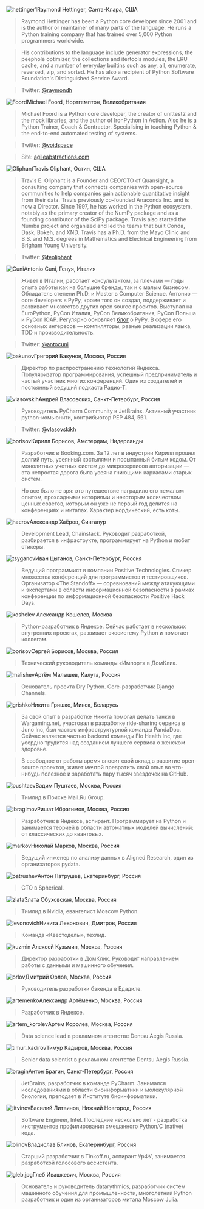 <a name="Raymond-Hettinger"></a>![hettinger1](/2019/img/speakers/2019/hettinger.jpg)Raymond Hettinger, Санта-Клара, США

> Raymond Hettinger has been a Python core developer since 2001 and is the author or maintainer of many parts of the language. He runs a Python training company that has trained over 5,000 Python programmers worldwide.

> His contributions to the language include generator expressions, the peephole optimizer, the collections and itertools modules, the LRU cache, and a number of everyday builtins such as any, all, enumerate, reversed, zip, and sorted. He has also a recipient of Python Software Foundation's Distinguished Service Award.

> Twitter: [@raymondh](https://twitter.com/raymondh)

<a name="Michael-Foord"></a>![Foord](/2019/img/speakers/2019/foord.jpg)Michael Foord, Нортгемптон, Великобритания

> Michael Foord is a Python core developer, the creator of unittest2 and the mock libraries, and the author of IronPython in Action. Also he is a Python Trainer, Coach & Contractor. Specialising in teaching Python & the end-to-end automated testing of systems. 

> Twitter: [@voidspace](https://twitter.com/voidspace)

> Site: [agileabstractions.com](https://agileabstractions.com)

<a name="Travis-Oliphant"></a>![Oliphant](/2019/img/speakers/2019/Travis.png)Travis Oliphant, Остин, США

> Travis E. Oliphant is a Founder and CEO/CTO of Quansight, a consulting company that connects companies with open-source communities to help companies gain actionable quantitative insight from their data. Travis previously co-founded Anaconda Inc. and is now a Director.  Since 1997, he has worked in the Python ecosystem, notably as the primary creator of the NumPy package and as a founding contributor of the SciPy package.  Travis also started the Numba project and organized and led the teams that built Conda, Dask, Bokeh, and XND.  Travis has a Ph.D. from the Mayo Clinic and B.S. and M.S. degrees in Mathematics and Electrical Engineering from Brigham Young University. 

> Twitter: [@teoliphant](https://twitter.com/teoliphant)

<a name="Antonio-Cuni"></a>![Cuni](/2019/img/speakers/2019/cuni.jpg)Antonio Cuni, Генуя, Италия

> Живет в Италии, работает консультантом, за плечами — годы опыта работы как на большие бренды, так и с малым бизнесом. Обладатель степени Ph.D. и Master в Computer Science. Антонио — core developers в PyPy, кроме того он создал, поддерживает и развивает множество других open source проектов. Выступал на EuroPython, PyCon Италия, PyCon Великобритания, PyCon Польша и PyCon ЮАР. Регулярно обновляет [блог](http://antocuni.eu/en/) о PyPy. В сфере его основных интересов — компиляторы, разные реализации языка, TDD и производительность.

> Twitter: [@antocuni](https://twitter.com/antocuni)

<a name="bakunov"></a>![bakunov](/2019/img/speakers/2019/bakunov.jpg)Григорий Бакунов, Москва, Россия

> Директор по распространению технологий Яндекса. Популяризатор программирования, успешный предприниматель и частый участник многих конференций. Один из создателей и постоянный ведущий подкаста Радио-Т.

<a name="vlasovskih"></a>![vlasovskih](/2017/img/speakers/2017/vlasovskih.JPG)Андрей Власовских, Санкт-Петербург, Россия

> Руководитель PyCharm Community в JetBrains. Активный участник python-комьюнити, контрибьютор PEP 484, 561.

> Twitter: [@vlasovskikh](https://twitter.com/vlasovskikh)

<a name="kirill-borisov"></a>![borisov](/2019/img/speakers/2019/borisov.png)Кирилл Борисов, Амстердам, Нидерланды

> Разработчик в Booking.com. За 12 лет в индустрии Кирилл прошел долгий путь, усеянный костылями и посыпанный битым кодом. От монолитных учетных систем до микросервисов авторизации — эта непростая дорога была усеяна гниющими каркасами старых систем.

> Но все было не зря: это путешествие наградило его немалым опытом, прохладными историями и некоторым количеством ценных советов, которым он уже не первый год делится на конференциях и митапах. Характер нордический, есть коты.

<a name="haerov"></a>![haerov](/2019/img/speakers/2019/haerov.jpg)Александр Хаёров, Сингапур

> Development Lead, Chainstack. Руководит разработкой, разбирается в  инфраструкте, программирует на Python и любит стикеры.

<a name="tsyganov"></a>![tsyganov](/2019/img/speakers/2019/tsyganov.png)Иван Цыганов, Санкт-Петербург, Россия

> Ведущий программист в компании Positive Technologies. Спикер множества конференций для программистов и тестировщиков. 
Организатор «The Standoff» — соревнований между атакующими и экспертами в области информационной безопасности в рамках конференции по информационной безопасности Positive Hack Days.

<a name="koshelev"></a>![koshelev](/2018/img/speakers/2018/koshelev.jpg) Александр Кошелев, Москва 

> Python-разработчик в Яндексе. Сейчас работает в нескольких внутренних проектах, развивает экосистему Python и помогает коллегам.

<a name="borisov"></a>![borisov](/2018/img/speakers/2018/borisov.jpg)Сергей Борисов, Москва, Россия

> Технический руководитель команды «Импорт» в ДомКлик.

<a name="artem-malishev"></a>![malishev](/2019/img/speakers/2019/malishev.jpg)Артём Малышев, Калуга, Россия

> Основатель проекта Dry Python. Core-разработчик Django Channels.

<a name="nikita-grishko"></a>![grishko](/2019/img/speakers/2019/grishko.png)Никита Гришко, Минск, Беларусь

> За свой опыт в разработке Никита помогал делать танки в Wargaming.net, участовал в разработке ride-sharing сервиса в Juno Inc, был частью инфраструктурной команды PandaDoc. Сейчас является частью backend команды Flo Health Inc, где усердно трудится над созданием лучшего сервиса о женском здоровье.

> В свободное от работы время вносит свой вклад в развитие open-source проектов, живет мечтой превратить свой опыт во что-нибудь полезное и заработать пару тысяч звездочек на GitHub.

<a name="pushtaev"></a>![pushtaev](/2018/img/speakers/2018/pushtaev.jpg)Вадим Пуштаев, Москва, Россия

> Тимлид в Поиске Mail.Ru Group.

<a name="ibragimov"></a>![ibragimov](/2019/img/speakers/2019/ibragimov.png)Ришат Ибрагимов, Москва, Россия

> Разработчик в Яндексе, аспирант. Программирует на Python и занимается теорией в области автоматных моделей вычислений: от классических до квантовых.

<a name="markov"></a>![markov](/2019/img/speakers/2019/markov.jpg)Николай Марков, Москва, Россия

> Ведущий инженер по анализу данных в Aligned Research, один из организаторов pydata. 


<a name="patrushev"></a>![patrushev](/2019/img/speakers/2019/patrushev.jpg)Антон Патрушев, Екатеринбург, Россия

> CTO в Spherical.

<a name="zlata"></a>![zlata](/2019/img/speakers/2019/zlata.jpg)Злата Обуховская, Москва, Россия

> Тимлид в Nvidia, евангелист Moscow Python.

<a name="levonovich"></a>![levonovich](/2019/img/speakers/2019/levonovich.png)Никита Левонович, Дмитров, Россия

> Команда «Квестоделы», техлид.

<a name="kuzmin"></a>![kuzmin](/2018/img/speakers/2018/kuzmin1.jpg) Алексей Кузьмин, Москва, Россия

> Директор разработки в ДомКлик. Руководит направлением работы с данными и машинного обучения. 

<a name="orlov"></a>![orlov](/2019/img/speakers/2019/orlov.jpg)Дмитрий Орлов, Москва, Россия

> Руководитель разработки бэкенда в Едадиле.

<a name="artemenko"></a>![artemenko](/2019/img/speakers/2019/artemenko.jpg)Александр Артёменко, Москва, Россия

> Разработчик в Яндексе. 

<a name="artem_korolev"></a>![artem_korolev](/2019/img/speakers/2019/artem_korolev.jpg)Артем Королев, Москва, Россия

> Data science lead в рекламном агентстве Dentsu Aegis Russia.

<a name="timur_kadirov"></a>![timur_kadirov](/2019/img/speakers/2019/timur_kadirov.jpg)Тимур Кадыров, Москва, Россия

> Senior data scientist в рекламном агентстве Dentsu Aegis Russia.

<a name="bragin"></a>![bragin](/2019/img/speakers/2019/bragin.JPG)Антон Брагин, Санкт-Петербург, Россия

> JetBrains, разработчик в команде PyCharm. Занимался исследованиями в области биоинформатики и молекулярной биологии, преподает в Институте биоинформатики.

<a name="litvinov"></a>![litvinov](/2019/img/speakers/2019/litvinov.jpg)Василий Литвинов, Нижний Новгород, Россия

> Software Engineer, Intel. Последние несколько лет - разработка инструментов профилирования смешанного Python/C (native) кода.

<a name="blinov"></a>![blinov](/2019/img/speakers/2019/blinov.jpg)Владислав Блинов, Екатеринбург, Россия

> Старший разработчик в Tinkoff.ru, аспирант УрФУ, занимается разработкой голосового ассистента.

<a name="gleb.jpg"></a>![gleb.jpg](/2019/img/speakers/2019/gleb.jpg)Глеб Ивашкевич, Москва, Россия

> Основатель и руководитель datarythmics, разработчик систем машинного обучения для промышленности, многолетний Python разработчик и один из организаторов митапа Moscow Julia.
